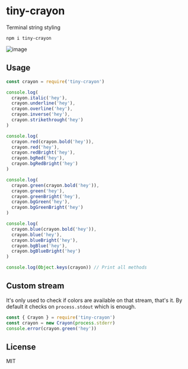 # tiny-crayon

Terminal string styling

```
npm i tiny-crayon
```

![image](https://user-images.githubusercontent.com/12686176/185734606-a136f9b6-846c-4b7b-9f06-2d0be63b4123.png)

## Usage
```javascript
const crayon = require('tiny-crayon')

console.log(
  crayon.italic('hey'),
  crayon.underline('hey'),
  crayon.overline('hey'),
  crayon.inverse('hey'),
  crayon.strikethrough('hey')
)

console.log(
  crayon.red(crayon.bold('hey')),
  crayon.red('hey'),
  crayon.redBright('hey'),
  crayon.bgRed('hey'),
  crayon.bgRedBright('hey')
)

console.log(
  crayon.green(crayon.bold('hey')),
  crayon.green('hey'),
  crayon.greenBright('hey'),
  crayon.bgGreen('hey'),
  crayon.bgGreenBright('hey')
)

console.log(
  crayon.blue(crayon.bold('hey')),
  crayon.blue('hey'),
  crayon.blueBright('hey'),
  crayon.bgBlue('hey'),
  crayon.bgBlueBright('hey')
)

console.log(Object.keys(crayon)) // Print all methods
```

## Custom stream
It's only used to check if colors are available on that stream, that's it.
By default it checks on `process.stdout` which is enough.

```javascript
const { Crayon } = require('tiny-crayon')
const crayon = new Crayon(process.stderr)
console.error(crayon.green('hey'))
```

## License
MIT

